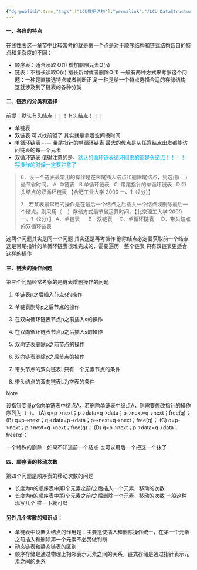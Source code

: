 ```yaml
---
{"dg-publish":true,"tags":["LCU数据结构"],"permalink":"/LCU DataStructure/专题一：线性表选择题/","dgPassFrontmatter":true,"noteIcon":"","created":"2024-12-19T10:53:17.104+08:00","updated":"2025-04-19T09:57:02.877+08:00"}
---
```



#### 一、各自的特点
在线性表这一章节中比较常考的就是第一个点是对于顺序结构和链式结构各自的特点和复杂度的不同：
- 顺序表：适合读取  O(1)   增加删除元素O(n)
- 链表：不擅长读取O(n)  擅长新增或者删除O(1)
一般有两种方式来考察这个问题：一种是直接选特点或者判断正误   一种是给一个特点选择合适的存储结构
这就涉及到了链表的各种分类
#### 二、链表的分类和选择
前提：默认有头结点！！！有头结点！！！
- 单链表
- 双链表
	可以找前驱了   其实就是拿着空间换时间
- 单循环链表 ---- 带尾指针的单循环链表
	最大的优点是从任意结点出发都能访问链表的每一个元素
- 双循环链表
值得注意的是，<font color="#00b0f0">默认的循环链表循环回来的都是头结点！！！！ 写操作的时候一定要注意了</font>

> 6．设一个链表最常用的操作是在末尾插入结点和删除尾结点，则选用(    )最节省时间。
> A. 单链表   B.单循环链表   C. 带尾指针的单循环链表   D.带头结点的双循环链表
> 【合肥工业大学 2000 一、1（2分）】
> 
> 7．若某表最常用的操作是在最后一个结点之后插入一个结点或删除最后一个结点。则采用（    ）存储方式最节省运算时间。【北京理工大学 2000 一、1（2分）】
> A．单链表      B．双链表     C．单循环链表     D．带头结点的双循环链表

这两个问题其实是同一个问题  其实还是再考操作   删除结点必定要获取前一个结点  这是带尾指针的单循环链表很难完成的，需要遍历一整个链表  只有双链表更适合这样的操作

#### 三、链表的操作问题
第三个问题经常考察的是链表增删操作的问题
1. 单链表p之后插入节点s的操作
2. 单链表删除p之后节点的操作
3. 在双向循环链表节点p之前插入s的操作
4. 在双向循环链表节点p之后插入s的操作
5. 双向链表删除p之前节点的操作
6. 双向链表删除p之后节点的操作

1. 带头节点的双向链表L只有一个元素节点的条件
2. 带头结点的双向链表L为空表的条件

> [!NOTE]
> 设指针变量p指向单链表中结点A，若删除单链表中结点A，则需要修改指针的操作序列为（  ）。
> (A) q=p->next；p->data=q->data；p->next=q->next；free(q)；
> (B) q=p->next；q->data=p->data；p->next=q->next；free(q)；
> (C) q=p->next；p->next=q->next；free(q)；
> (D) q=p->next；p->data=q->data；free(q)；

一个特殊的删除：如果不知道前一个结点 也可以用后一个把这一个抹了

#### 四、顺序表的移动次数
第四个问题是顺序表的移动次数的问题
- 长度为n的顺序表中第i个元素之前/之后插入一个元素，移动的次数
- 长度为n的顺序表中第i个元素之前/之后删除一个元素，移动的次数
一般这种现写几个 推一下就可以
#### 另外几个零散的知识点：
- 单链表中设置头结点的作用是：主要是使插入和删除操作统一，在第一个元素之前插入和删除第一个元素不必另做判断
- 动态链表和静态链表的区别
- 顺序存储是通过物理上相邻表示元素之间的关系，链式存储是通过指针表示元素之间的关系

